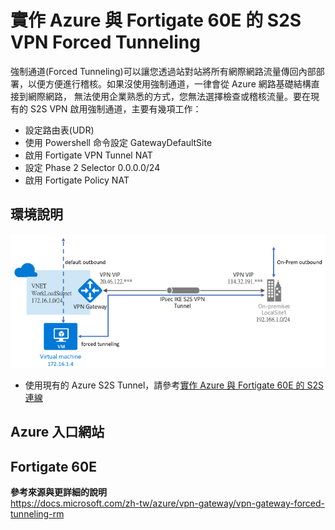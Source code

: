 # 實作 Azure 與 Fortigate 60E 的 S2S VPN Forced Tunneling
強制通道(Forced Tunneling)可以讓您透過站對站將所有網際網路流量傳回內部部署，以便方便進行稽核。如果沒使用強制通道，一律會從 Azure 網路基礎結構直接到網際網路，
無法使用企業熟悉的方式，您無法選擇檢查或稽核流量。要在現有的 S2S VPN 啟用強制通道，主要有幾項工作：<br>
 - 設定路由表(UDR)<br>
 - 使用 Powershell 命令設定 GatewayDefaultSite <br>
 - 啟用 Fortigate VPN Tunnel NAT<br>
 - 設定 Phase 2 Selector 0.0.0.0/24<br>
 - 啟用 Fortigate Policy NAT<br>
 
## 環境說明
 ![GITHUB](https://github.com/BrianHsing/Azure-Virtual-Network-Gateway/blob/master/forced-tunneling/image/lab.PNG "lab")<br>
 - 使用現有的 Azure S2S Tunnel，請參考[實作 Azure 與 Fortigate 60E 的 S2S 連線](https://github.com/BrianHsing/Azure-Virtual-Network-Gateway/tree/master/S2S/Fortigate) <br>

## Azure 入口網站

## Fortigate 60E

**參考來源與更詳細的說明**<br>
https://docs.microsoft.com/zh-tw/azure/vpn-gateway/vpn-gateway-forced-tunneling-rm